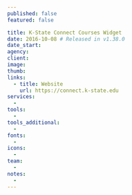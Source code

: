 ```yaml
---
published: false
featured: false

title: K-State Connect Courses Widget
date: 2016-10-08 # Released in v1.38.0
date_start:
agency:
client:
image:
thumb:
links:
  - title: Website
    url: https://connect.k-state.edu
services:
  -
tools:
  -
tools_additional:
  -
fonts:
  -
icons:
  -
team:
  -
notes:
  -
---
```

